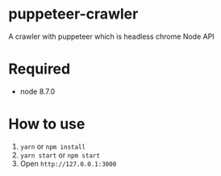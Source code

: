 # puppeteer-crawler
A crawler with puppeteer which is headless chrome Node API

# Required
* node 8.7.0

# How to use
1. `yarn` or `npm install`
2. `yarn start` or `npm start`
3. Open `http://127.0.0.1:3000`
